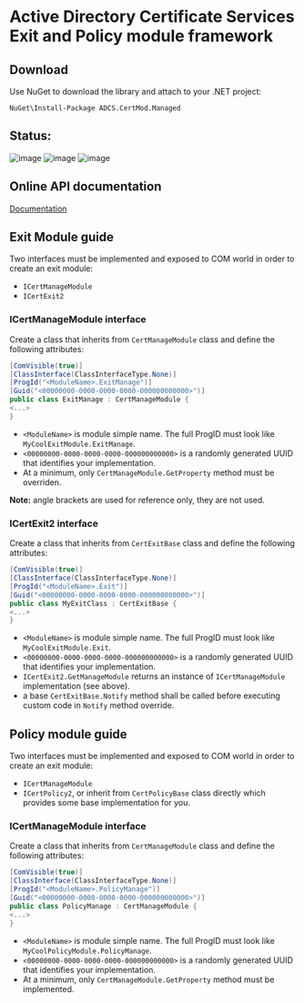 # Active Directory Certificate Services Exit and Policy module framework

## Download
Use NuGet to download the library and attach to your .NET project:
```
NuGet\Install-Package ADCS.CertMod.Managed
```

## Status:
![image](https://dev.azure.com/pkisolutions/ADCS-CertMod/_apis/build/status/ADCS-CertMod-Nupkg?branchName=master&jobName=Agent%20job%201)
![image](https://vsrm.dev.azure.com/pkisolutions/_apis/public/Release/badge/8c06c171-5a0f-4829-83bc-f52ed00db68c/1/1)
![image](https://img.shields.io/nuget/v/ADCS.CertMod.Managed)

## Online API documentation
[Documentation](https://www.pkisolutions.com/apidocs/certmod)

## Exit Module guide
Two interfaces must be implemented and exposed to COM world in order to create an exit module:
- `ICertManageModule`
- `ICertExit2`

### ICertManageModule interface
Create a class that inherits from `CertManageModule` class and define the following attributes:
```C#
[ComVisible(true)]
[ClassInterface(ClassInterfaceType.None)]
[ProgId("<ModuleName>.ExitManage")]
[Guid("<00000000-0000-0000-0000-000000000000>")]
public class ExitManage : CertManageModule {
<...>
}
```
- `<ModuleName>` is module simple name. The full ProgID must look like `MyCoolExitModule.ExitManage`.
- `<00000000-0000-0000-0000-000000000000>` is a randomly generated UUID that identifies your implementation.
- At a minimum, only `CertManageModule.GetProperty` method must be overriden.

**Note:** angle brackets are used for reference only, they are not used.

### ICertExit2 interface
Create a class that inherits from `CertExitBase` class and define the following attributes:
```C#
[ComVisible(true)]
[ClassInterface(ClassInterfaceType.None)]
[ProgId("<ModuleName>.Exit")]
[Guid("<00000000-0000-0000-0000-000000000000>")]
public class MyExitClass : CertExitBase {
<...>
}
```

- `<ModuleName>` is module simple name. The full ProgID must look like `MyCoolExitModule.Exit`.
- `<00000000-0000-0000-0000-000000000000>` is a randomly generated UUID that identifies your implementation.
- `ICertExit2.GetManageModule` returns an instance of `ICertManageModule` implementation (see above).
- a base `CertExitBase.Notify` method shall be called before executing custom code in `Notify` method override.

## Policy module guide
Two interfaces must be implemented and exposed to COM world in order to create an exit module:
- `ICertManageModule`
- `ICertPolicy2`, or inherit from `CertPolicyBase` class directly which provides some base implementation for you.


### ICertManageModule interface
Create a class that inherits from `CertManageModule` class and define the following attributes:
```C#
[ComVisible(true)]
[ClassInterface(ClassInterfaceType.None)]
[ProgId("<ModuleName>.PolicyManage")]
[Guid("<00000000-0000-0000-0000-000000000000>")]
public class PolicyManage : CertManageModule {
<...>
}
```
- `<ModuleName>` is module simple name. The full ProgID must look like `MyCoolPolicyModule.PolicyManage`.
- `<00000000-0000-0000-0000-000000000000>` is a randomly generated UUID that identifies your implementation.
- At a minimum, only `CertManageModule.GetProperty` method must be implemented.
